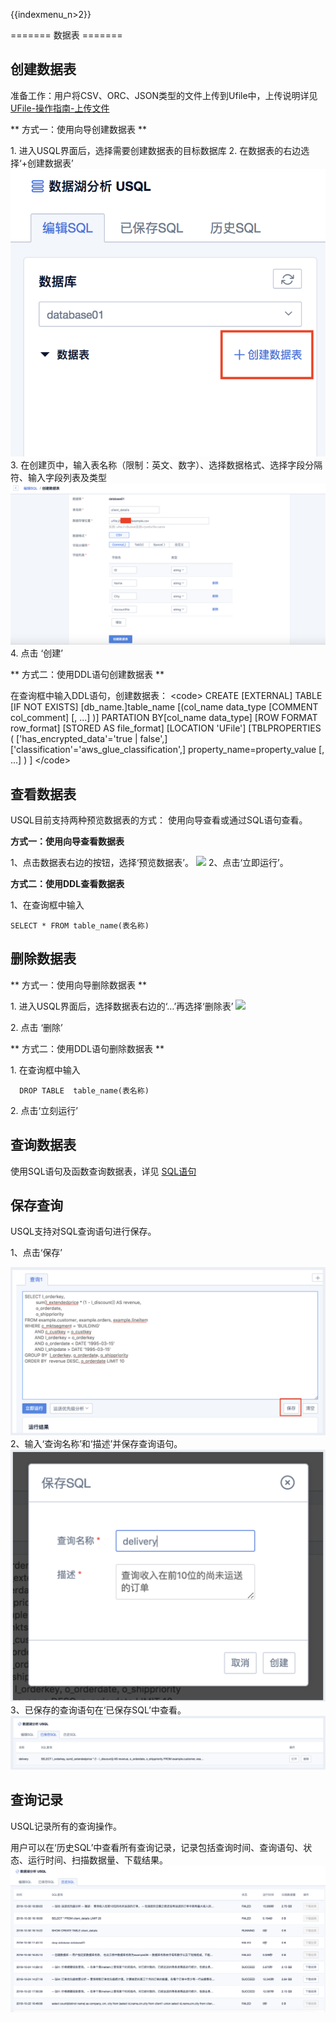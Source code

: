 {{indexmenu_n>2}}

\======= 数据表 =======

## 创建数据表

准备工作：用户将CSV、ORC、JSON类型的文件上传到Ufile中，上传说明详见
[UFile-操作指南-上传文件](/storage_cdn/ufile/guide/put)

\*\* 方式一：使用向导创建数据表 \*\*

1\. 进入USQL界面后，选择需要创建数据表的目标数据库 2. 在数据表的右边选择‘+创建数据表’
![](/images/创建数据表.png) 3.
在创建页中，输入表名称（限制：英文、数字）、选择数据格式、选择字段分隔符、输入字段列表及类型
![](/images/创建数据表2.png) 4. 点击 ‘创建’

\*\* 方式二：使用DDL语句创建数据表 \*\*

在查询框中输入DDL语句，创建数据表： \<code\> CREATE \[EXTERNAL\] TABLE \[IF NOT EXISTS\]
\[db\_name.\]table\_name \[(col\_name data\_type \[COMMENT
col\_comment\] \[, ...\] )\] PARTATION BY\[col\_name data\_type\] \[ROW
FORMAT row\_format\] \[STORED AS file\_format\] \[LOCATION 'UFile'\]
\[TBLPROPERTIES ( \['has\_encrypted\_data'='true | false',\]
\['classification'='aws\_glue\_classification',\]
property\_name=property\_value \[, ...\] ) \] \</code\>

## 查看数据表

USQL目前支持两种预览数据表的方式： 使用向导查看或通过SQL语句查看。

**方式一：使用向导查看数据表**

1、点击数据表右边的按钮，选择‘预览数据表’。 ![](/analysis/usql/预览数据表.png) 2、点击‘立即运行’。

**方式二：使用DDL查看数据表**

1、在查询框中输入

    SELECT * FROM table_name(表名称)

## 删除数据表

\*\* 方式一：使用向导删除数据表 \*\*

1\. 进入USQL界面后，选择数据表右边的‘…’再选择‘删除表’ ![](/analysis/usql/删除表.png)

2\. 点击 ‘删除’

\*\* 方式二：使用DDL语句删除数据表 \*\*

1\. 在查询框中输入

``` 
  DROP TABLE  table_name(表名称)
```

2\. 点击‘立刻运行’

## 查询数据表

使用SQL语句及函数查询数据表，详见 [SQL语句](/analysis/usql/common/sql/statement)

## 保存查询

USQL支持对SQL查询语句进行保存。

1、点击‘保存’

![](/images/common/查询.png) 2、输入‘查询名称’和‘描述’并保存查询语句。
![](/images/common/查询2.png) 3、已保存的查询语句在‘已保存SQL’中查看。
![](/images/common/查询3.png)

## 查询记录

USQL记录所有的查询操作。

用户可以在‘历史SQL’中查看所有查询记录，记录包括查询时间、查询语句、状态、运行时间、扫描数据量、下载结果。
![](/images/common/查询4.png)
